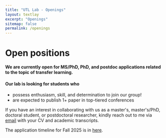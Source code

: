 ```yaml
---
title: "UTL Lab - Openings"
layout: textlay
excerpt: "Openings"
sitemap: false
permalink: /openings
---
```


# Open positions

**We are currently open for MS/PhD, PhD, and postdoc applications related to the topic of transfer learning.**


<h4>Our lab is looking for students who</h4>
<ul>
  <li> possess enthusiasm, skill, and determination to join our group!</li>
  <li> are expected to publish 1+ paper in top-tiered conferences </li>
  
</ul>


If you have an interest in collaborating with us as a master's, master's/PhD, doctoral student, or postdoctoral researcher, kindly reach out to me via [email](mailto:d_kim@korea.ac.kr) with your CV and academic transcripts.

The application timeline for Fall 2025 is in <a href="http://xai.korea.ac.kr/borad/notice?viewMode=view&ca=&idx=120">here</a>. 

[//]: # ()
[//]: # (### Past open positions)

[//]: # ()
[//]: # (You find the past job openings here:)

[//]: # ([Opening 1]&#40;{{ site.baseurl }}/downloads/GeneralPostdoc_2019_v01.pdf&#41;,)

[//]: # ([Opening 2]&#40;{{ site.baseurl }}/downloads/PPMS_PhD_2019_v01.pdf&#41;,)

[//]: # ([Opening 3]&#40;{{ site.baseurl }}/downloads/PD.pdf&#41;,)

[//]: # ([Opening 4]&#40;{{ site.baseurl }}/downloads/PHD1.pdf&#41;,)

[//]: # ([Opening 5]&#40;{{ site.baseurl }}/downloads/PHD2.pdf&#41;.)

[//]: # ()
[//]: # (### Applications for PhD and Postdoc positions)

[//]: # ( State briefly why you are interested and attach a CV, including information about the grades you had as an undergraduate. No need for a separate cover letter or certificates. **Important**: please insert _"Application PhD"_ or _"Application Postdoc"_ in the subject line. If you are applying to a specific advertisement, note this in your email.)

[//]: # ()
[//]: # (We especially welcome postdocs with fellowships. I'd be happy to support you, also after you apply to our group. Take a look at the [veni fellowship]&#40;https://www.nwo.nl/en/calls/nwo-talent-programme-veni-science-domain&#41; or the Marie Curie fellowship &#40;currently closed, next deadline probably Fall 2021, [here is last years call]&#40;{{ site.baseurl }}/downloads/h2020-wp1820-msca_en.pdf&#41;&#41;. In many country, there are also fellowships available for outdoing postdocs.**)

[//]: # ()
[//]: # ()
[//]: # (### Master projects for Leiden University students)

[//]: # (If you are a Master student at Leiden University looking for a Master project, contact me &#40;or any group member&#41; per email or stop by my office.)

[//]: # ()
[//]: # (### Bsc / Master students from elsewhere)

[//]: # (If you are interested in pursuing a Master degree at Leiden University, see [mastersinleiden.nl]&#40;http://www.mastersinleiden.nl/programmes/physics/en/introduction&#41;. Sometimes, we take master students or summer interns if we get exceptional applicants &#40;this usually means very good grades and a personal recommendation&#41;.)

[//]: # ()
[//]: # ()
[//]: # (<figure>)

[//]: # (<img src="{{ site.url }}{{ site.baseurl }}/images/picpic/Gallery/DSC_0696.jpg" width="95%">)

[//]: # (</figure>)
